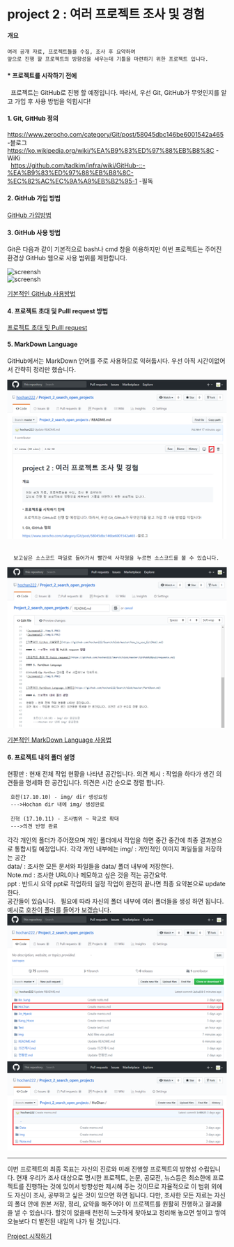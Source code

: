 # project 2 : 여러 프로젝트 조사 및 경험  

#### 개요  

    여러 공개 자료, 프로젝트들을 수집, 조사 후 요약하여   
    앞으로 진행 할 프로젝트의 방향성을 세우는데 기틀을 마련하기 위한 프로젝트 입니다.

#### * 프로젝트를 시작하기 전에  

    프로젝트는 GitHub로 진행 할 예정입니다. 따라서, 우선 Git, GitHub가 무엇인지를 알고 가입 후 사용 방법을 익힙시다!
    
#### 1. Git, GitHub 정의  

https://www.zerocho.com/category/Git/post/58045dbc146be6001542a465  -블로그  
https://ko.wikipedia.org/wiki/%EA%B9%83%ED%97%88%EB%B8%8C  - WiKi<br>  
https://github.com/tadkim/infra/wiki/GitHub-::-%EA%B9%83%ED%97%88%EB%B8%8C-%EC%82%AC%EC%9A%A9%EB%B2%95-1 -필독   

#### 2. GitHub 가입 방법  

[GitHub 가입방법](https://github.com/hochan222/Search/blob/master/GitHub%20%EA%B0%80%EC%9E%85%EB%B0%A9%EB%B2%95.md)  

#### 3. GitHub 사용 방법  
 
Git은 다음과 같이 기본적으로 bash나 cmd 창을 이용하지만 이번 프로젝트는 주어진 환경상 GitHub 웹으로 사용 범위를 제한합니다.    
  
![screensh](./img/1.PNG)  
![screensh](./img/2.PNG)  

[기본적인 GitHub 사용방법](https://github.com/hochan222/Search/blob/master/how_to_use_Git(Hub).md)   

#### 4. 프로젝트 초대 및 Pulll request 방법  

[프로젝트 초대 및 Pulll request](https://github.com/hochan222/Search/blob/master/GitHub%20pullrequests.md)

#### 5. MarkDown Language  

GitHub에서는 MarkDown 언어를 주로 사용하므로 익혀둡시다. 우선 아직 시간이없어서 간략히 정리만 했습니다.    
     
![screensh](./img/3.PNG)  

      보고싶은 소스코드 파일로 들어가서 빨간색 사각형을 누르면 소스코드를 볼 수 있습니다. 
 
![screensh](./img/4.PNG)  


[기본적인 MarkDown Language 사용법](https://github.com/hochan222/Search/blob/master/MarkDown.md)   

#### 6. 프로젝트 내의 폴더 설명

현황판 : 현재 전체 작업 현황을 나타낸 공간입니다.
의견 제시 : 작업을 하다가 생긴 의견들을 명세화 한 공간입니다. 의견은 시간 순으로 정렬 합니다.  
     
     
     호찬(17.10.10) - img/ dir 생성요청 
     --->Hochan dir 내에 img/ 생성완료
     
     진혁 (17.10.11) - 조사범위 ~ 학교로 확대 
     --->의견 반영 완료 
  
각각 개인의 폴더가 주어졌으며 개인 폴더에서 작업을 하면 중간 중간에 최종 결과본으로 통합시킬 예정입니다. 
각각 개인 내부에는 
img/ : 개인적인 이미지 파일들을 저장하는 공간  
data/ : 조사한 모든 문서와 파일들을 data/ 폴더 내부에 저장한다.  
Note.md : 조사한 URL이나 메모하고 싶은 것을 적는 공간요약.  
ppt : 반드시 요약 ppt로 작업하되 일정 작업이 완전히 끝나면 최종 요약본으로 update 한다.  
공간들이 있습니다.  
필요에 따라 자신의 폴더 내부에 여러 폴더들을 생성 하면 됩니다. 
예시로 호찬이 폴더를 들어가 보겠습니다.  
![screensh](./img/5.PNG)  
![screensh](./img/6.PNG)  

- - -

이번 프로젝트의 최종 목표는 자신의 진로와 미래 진행할 프로젝트의 방향성 수립입니다. 현재 우리가 조사 대상으로 명시한 프로젝트, 논문, 공모전, 뉴스등은 최소한에 프로젝트를 진행하는 것에 있어서 방향성만 제시해 주는 것이므로 자율적으로 이 범위 외에도 자신이 조사, 공부하고 싶은 것이 있으면 하면 됩니다. 다만, 조사한 모든 자료는 자신의 폴더 안에 원본 저장, 정리, 요약을 해주어야 이 프로젝트를 원활히 진행하고 결과물을 낼 수 있습니다. 할것이 없을때 천천히 느긋하게 찾아보고 정리해 놓으면 쌓이고 쌓여 오늘보다 더 발전된 내일의 나가 될 것입니다.

[Project 시작하기](https://github.com/hochan222/Project_2_search_open_projects/blob/master/%ED%98%84%ED%99%A9%ED%8C%90.md)  
